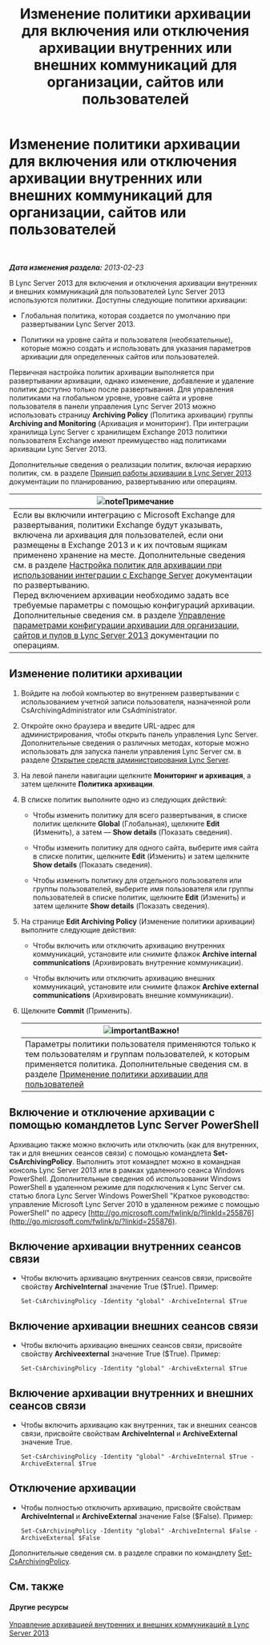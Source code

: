 ﻿---
title: Изменение политики архивации для включения или отключения архивации внутренних или внешних коммуникаций для организации, сайтов или пользователей
TOCTitle: Изменение политики архивации для включения или отключения архивации внутренних или внешних коммуникаций для организации, сайтов или пользователей
ms:assetid: b85dc3fb-8ebd-4e3c-ac90-fc79270ac867
ms:mtpsurl: https://technet.microsoft.com/ru-ru/library/Gg182576(v=OCS.15)
ms:contentKeyID: 49310974
ms.date: 05/19/2016
mtps_version: v=OCS.15
ms.translationtype: HT
---

# Изменение политики архивации для включения или отключения архивации внутренних или внешних коммуникаций для организации, сайтов или пользователей

 

_**Дата изменения раздела:** 2013-02-23_

В Lync Server 2013 для включения и отключения архивации внутренних и внешних коммуникаций для пользователей Lync Server 2013 используются политики. Доступны следующие политики архивации:

  - Глобальная политика, которая создается по умолчанию при развертывании Lync Server 2013.

  - Политики на уровне сайта и пользователя (необязательные), которые можно создать и использовать для указания параметров архивации для определенных сайтов или пользователей.

Первичная настройка политик архивации выполняется при развертывании архивации, однако изменение, добавление и удаление политик доступно только после развертывания. Для управления политиками на глобальном уровне, уровне сайта и уровне пользователя в панели управления Lync Server 2013 можно использовать страницу **Archiving Policy** (Политика архивации) группы **Archiving and Monitoring** (Архивация и мониторинг). При интеграции хранилища Lync Server с хранилищем Exchange 2013 политики пользователя Exchange имеют преимущество над политиками архивации Lync Server 2013.

Дополнительные сведения о реализации политик, включая иерархию политик, см. в разделе [Принцип работы архивации в Lync Server 2013](lync-server-2013-how-archiving-works.md) документации по планированию, развертыванию или операциям.

<table>
<thead>
<tr class="header">
<th><img src="images/Gg398412.note(OCS.15).gif" title="note" alt="note" />Примечание</th>
</tr>
</thead>
<tbody>
<tr class="odd">
<td>Если вы включили интеграцию с Microsoft Exchange для развертывания, политики Exchange будут указывать, включена ли архивация для пользователей, если они размещены в Exchange 2013 и к их почтовым ящикам применено хранение на месте. Дополнительные сведения см. в разделе <a href="lync-server-2013-setting-up-policies-for-archiving-when-using-exchange-server-integration.md">Настройка политик для архивации при использовании интеграции с Exchange Server</a> документации по развертыванию.<br />
Перед включением архивации необходимо задать все требуемые параметры с помощью конфигураций архивации. Дополнительные сведения см. в разделе <a href="lync-server-2013-managing-archiving-configuration-options-for-your-organization-sites-and-pools.md">Управление параметрами конфигурации архивации для организации, сайтов и пулов в Lync Server 2013</a> документации по операциям.</td>
</tr>
</tbody>
</table>


## Изменение политики архивации

1.  Войдите на любой компьютер во внутреннем развертывании с использованием учетной записи пользователя, назначенной роли CsArchivingAdministrator или CsAdministrator.

2.  Откройте окно браузера и введите URL-адрес для администрирования, чтобы открыть панель управления Lync Server. Дополнительные сведения о различных методах, которые можно использовать для запуска панели управления Lync Server см. в разделе [Открытие средств администрирования Lync Server](lync-server-2013-open-lync-server-administrative-tools.md).

3.  На левой панели навигации щелкните **Мониторинг и архивация**, а затем щелкните **Политика архивации**.

4.  В списке политик выполните одно из следующих действий:
    
      - Чтобы изменить политику для всего развертывания, в списке политик щелкните **Global** (Глобальная), щелкните **Edit** (Изменить), а затем — **Show details** (Показать сведения).
    
      - Чтобы изменить политику для одного сайта, выберите имя сайта в списке политик, щелкните **Edit** (Изменить) и затем щелкните **Show details** (Показать сведения).
    
      - Чтобы изменить политику для отдельного пользователя или группы пользователей, выберите имя пользователя или группы пользователей в списке политик, щелкните **Edit** (Изменить) и затем щелкните **Show details** (Показать сведения).

5.  На странице **Edit Archiving Policy** (Изменение политики архивации) выполните следующие действия:
    
      - Чтобы включить или отключить архивацию внутренних коммуникаций, установите или снимите флажок **Archive internal communications** (Архивировать внутренние коммуникации).
    
      - Чтобы включить или отключить архивацию внешних коммуникаций, установите или снимите флажок **Archive external communications** (Архивировать внешние коммуникации).

6.  Щелкните **Commit** (Применить).
    
    <table>
    <thead>
    <tr class="header">
    <th><img src="images/JJ618369.important(OCS.15).gif" title="important" alt="important" />Важно!</th>
    </tr>
    </thead>
    <tbody>
    <tr class="odd">
    <td>Параметры политики пользователя применяются только к тем пользователям и группам пользователей, к которым применяется политика. Дополнительные сведения см. в разделе <a href="lync-server-2013-applying-an-archiving-policy-to-users.md">Применение политики архивации для пользователей</a></td>
    </tr>
    </tbody>
    </table>


## Включение и отключение архивации с помощью командлетов Lync Server PowerShell

Архивацию также можно включить или отключить (как для внутренних, так и для внешних сеансов связи) с помощью командлета **Set-CsArchivingPolicy**. Выполнить этот командлет можно в командная консоль Lync Server 2013 или в рамках удаленного сеанса Windows PowerShell. Дополнительные сведения об использовании Windows PowerShell в удаленном режиме для подключения к Lync Server см. статью блога Lync Server Windows PowerShell "Краткое руководство: управление Microsoft Lync Server 2010 в удаленном режиме с помощью PowerShell" по адресу [http://go.microsoft.com/fwlink/p/?linkId=255876](http://go.microsoft.com/fwlink/p/?linkid=255876).

## Включение архивации внутренних сеансов связи

  - Чтобы включить архивацию внутренних сеансов связи, присвойте свойству **ArchiveInternal** значение True ($True). Пример:
    
        Set-CsArchivingPolicy -Identity "global" -ArchiveInternal $True

## Включение архивации внешних сеансов связи

  - Чтобы включить архивацию внешних сеансов связи, присвойте свойству **Archiveexternal** значение True ($True). Пример:
    
        Set-CsArchivingPolicy -Identity "global" -ArchiveExternal $True

## Включение архивации внутренних и внешних сеансов связи

  - Чтобы включить архивацию как внутренних, так и внешних сеансов связи, присвойте свойствам **ArchiveInternal** и **ArchiveExternal** значение True.
    
        Set-CsArchivingPolicy -Identity "global" -ArchiveInternal $True -ArchiveExternal $True

## Отключение архивации

  - Чтобы полностью отключить архивацию, присвойте свойствам **ArchiveInternal** и **ArchiveExternal** значение False ($False). Пример:
    
        Set-CsArchivingPolicy -Identity "global" -ArchiveInternal $False -ArchiveExternal $False

Дополнительные сведения см. в разделе справки по командлету [Set-CsArchivingPolicy](https://docs.microsoft.com/en-us/powershell/module/skype/Set-CsArchivingPolicy).

## См. также

#### Другие ресурсы

[Управление архивацией внутренних и внешних коммуникаций в Lync Server 2013](lync-server-2013-managing-the-archiving-of-internal-and-external-communications.md)


